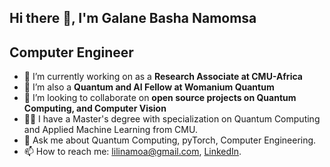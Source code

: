 ## Hi there 👋, I'm Galane Basha Namomsa

## Computer Engineer

- 🔭 I’m currently working on as a **Research Associate at CMU-Africa**
- 🌱 I’m also a **Quantum and AI Fellow at Womanium Quantum**
- 👯 I’m looking to collaborate on **open source projects on Quantum Computing, and Computer Vision**
- 👩‍💻 I have a Master's degree with specialization on Quantum Computing and Applied Machine Learning from CMU.
- 💬 Ask me about Quantum Computing, pyTorch, Computer Engineering.
- 📫 How to reach me: [lilinamoa@gmail.com](lilinamoa@gmail.com), [LinkedIn](https://www.linkedin.com/in/galane-basha/).



